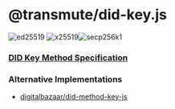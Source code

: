 # @transmute/did-key.js

![ed25519](https://github.com/transmute-industries/did-key.js/workflows/ed25519/badge.svg) ![x25519](https://github.com/transmute-industries/did-key.js/workflows/x25519/badge.svg)![secp256k1](https://github.com/transmute-industries/did-key.js/workflows/secp256k1/badge.svg)

### [DID Key Method Specification](https://github.com/w3c-ccg/did-method-key)

### Alternative Implementations

- [digitalbazaar/did-method-key-js](https://github.com/digitalbazaar/did-method-key-js)
